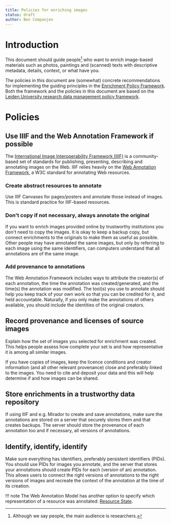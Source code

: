 ```yaml
---
title: Policies for enriching images
status: draft
author: Ben Companjen
---
```


# Introduction

This document should guide people[^1] who want to enrich image-based materials
such as photos, paintings and (scanned) texts with descriptive metadata,
details, context, or what have you.

The policies in this document are (somewhat) concrete recommendations for
implementing the guiding principles in the
[Enrichment Policy Framework](policy-framework.md).
Both the framework and the policies in this document are based on the
[Leiden University research data management policy framework][lu-policy].

[lu-policy]: https://www.library.universiteitleiden.nl/binaries/content/assets/ul2ub/research--publish/research-data-management-regulations-leiden-university_def.pdf

# Policies

## Use IIIF and the Web Annotation Framework if possible

The [International Image Interoperability Framework (IIIF)](https://iiif.io/)
is a community-based set of standards for publishing, presenting, describing
and annotating images on the Web.
IIIF relies heavily on the [Web Annotation Framework][wam],
a W3C standard for annotating Web resources.

[wam]: https://www.w3.org/TR/annotation-model/

### Create abstract resources to annotate

Use IIIF Canvases for pages/posters and annotate those instead of images.
This is standard practice for IIIF-based resources.

### Don't copy if not necessary, always annotate the original

If you want to enrich images provided online by trustworthy institutions you
don't need to copy the images.
It is okay to keep a backup copy, but connect enrichments to the originals to
make them as useful as possible.
Other people may have annotated the same images, but only by referring to each
image using the same identifiers, can computers understand that all annotations
are of the same image.

### Add provenance to annotations

The Web Annotation Framework includes ways to attribute the creator(s) of each
annotation, the time the annotation was created/generated, and the time(s) the
annotation was modified.
The tool(s) you use to annotate should help you keep track of your own work so
that you can be credited for it, and held accountable.
Naturally, if you only make the annotations of others available, you should
include the identities of the original creators.

## Record provenance and licenses of source images

Explain how the set of images you selected for enrichment was created.
This helps people assess how complete your set is and how representative it is
among all similar images.

If you have copies of images, keep the licence conditions and creator
information (and all other relevant provenance) close and preferably linked to
the images.
You need to cite and deposit your data and this will help determine if and how
images can be shared.

## Store enrichments in a trustworthy data repository

If using IIIF and e.g. Mirador to create and save annotations, make sure the
annotations are stored on a server that securely stores them and that creates
backups.
The server should store the provenance of each annotation too and if necessary,
all versions of annotations.

## Identify, identify, identify

Make sure everything has identifiers, preferably persistent identifiers (PIDs).
You should use PIDs for images you annotate, and the server that stores your
annotations should create PIDs for each (version of an) annotation.
This allows users to connect the right versions of annotations to the right
versions of images and recreate the context of the annotation at the time of
its creation.

!!! note
    The Web Annotation Model has another option to specify which representation
    of a resource was annotated:
    [Resource State](https://www.w3.org/TR/annotation-model/#states).

[^1]: Although we say people, the main audience is researchers.
